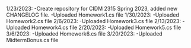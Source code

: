 1/23/2023: 
 -Create repository for CIDM 2315 Spring 2023, added new CHANGELOG file.
 -Uploaded Homework1.cs file
1/30/2023:
 -Uploaded Homework2.cs file
2/6/2023:
 -Uploaded Homework3.cs file
2/13/2023:
 -Uploaded Homework4.cs file
2/20/2023:
 -Uploaded Homework5.cs file
3/6/2023:
 -Uploaded Homework6.cs file
3/20/2023:
 -Uploaded MidtermBonus.cs file

